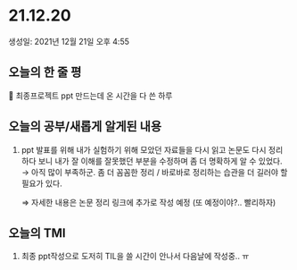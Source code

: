 # 21.12.20

생성일: 2021년 12월 21일 오후 4:55

## 오늘의 한 줄 평

<aside>
📌 최종프로젝트 ppt 만드는데 온 시간을 다 쓴 하루</aside>

## 오늘의 공부/새롭게 알게된 내용

1. ppt 발표를 위해 내가 실험하기 위해 모았던 자료들을 다시 읽고 논문도 다시 정리하다 보니 내가 잘 이해를 잘못했던 부분을 수정하며 좀 더 명확하게 알 수 있었다. → 아직 많이 부족하군. 좀 더 꼼꼼한 정리 / 바로바로 정리하는 습관을 더 길러야 할 필요가 있다.

   ⇒ 자세한 내용은 논문 정리 링크에 추가로 작성 예정 (또 예정이야?.. 빨리하자)

## 오늘의 TMI

1. 최종 ppt작성으로 도저히 TIL을 쓸 시간이 안나서 다음날에 작성중.. ㅠ
